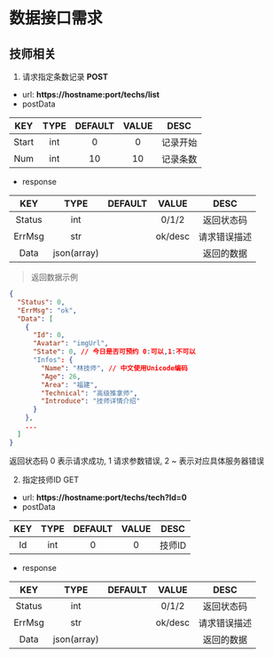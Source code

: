 # 数据接口需求

## 技师相关
1. 请求指定条数记录 **POST**
  - url: **https://hostname:port/techs/list**
  - postData
  
  | KEY | TYPE | DEFAULT | VALUE | DESC |
  | :---: | :---: | :---: | :---: | :---: |
  | Start | int | 0 | 0 | 记录开始 |
  | Num |  int | 10 | 10 | 记录条数 |
  
  - response
  
  | KEY | TYPE | DEFAULT | VALUE | DESC |
  | :---: | :---: | :---: | :---: | :---: |
  | Status | int |  | 0/1/2 | 返回状态码 |
  | ErrMsg | str |  | ok/desc | 请求错误描述 |
  | Data | json(array) |  |  | 返回的数据 |
  
  > 返回数据示例
  ```json
  {
    "Status": 0, 
    "ErrMsg": "ok", 
    "Data": [
      {
        "Id": 0,
        "Avatar": "imgUrl",
        "State": 0, // 今日是否可预约 0:可以,1:不可以
        "Infos": {
          "Name": "林技师", // 中文使用Unicode编码
          "Age": 26,
          "Area": "福建",
          "Technical": "高级推拿师",
          "Introduce": "技师详情介绍"
        }
      },
      ...
    ]
  }
  ```
  返回状态码 0 表示请求成功, 1 请求参数错误, 2 ~ 表示对应具体服务器错误 
  
2. 指定技师ID GET
  - url: **https://hostname:port/techs/tech?Id=0**
  - postData
  
  | KEY | TYPE | DEFAULT | VALUE | DESC |
  | :---: | :---: | :---: | :---: | :---: |
  | Id | int | 0 | 0 | 技师ID |
  - response
  
  | KEY | TYPE | DEFAULT | VALUE | DESC |
  | :---: | :---: | :---: | :---: | :---: |
  | Status | int |  | 0/1/2 | 返回状态码 |
  | ErrMsg | str |  | ok/desc | 请求错误描述 |
  | Data | json(array) |  |  | 返回的数据 |
    